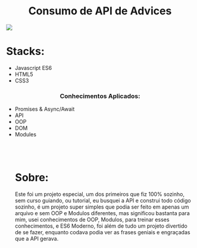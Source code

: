 <h1 align="center" > Consumo de API de Advices </h1>
<img  src="https://github.com/gugrando/JS-API-Advices/blob/main/readme/AdvicesProject.gif"/>
<h1 align="start"> Stacks: </h1>
<ul align="start"> 
  <li>Javascript ES6</li>
  <li>HTML5</li>
  <li>CSS3</li>
</ul>
<h3 align="center">Conhecimentos Aplicados:</h3>
<ul align="start"> 
  <li>Promises & Async/Await</li>
  <li>API</li>
  <li>OOP</li>
  <li>DOM</li>
  <li>Modules</li>
 <br>
 <br>
 <br>
  <h1> Sobre: </h1>
 <p>
  Este foi um projeto especial, um dos primeiros que fiz 100% sozinho, sem curso guiando, ou tutorial, eu busquei a API e construi todo código sozinho, é um projeto super simples que podia ser feito em apenas um arquivo e sem OOP e Modulos diferentes, mas significou bastanta para mim, usei conhecimentos de OOP, Modulos, para treinar esses conhecimentos, e ES6 Moderno, foi além de tudo um projeto divertido de se fazer, enquanto codava podia ver as frases geniais e engraçadas que a API gerava.
 </p>
</ul>
